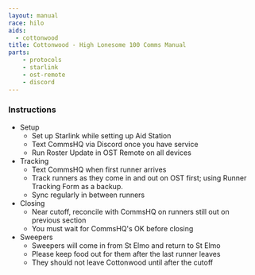 ```yaml
---
layout: manual
race: hilo
aids:
  - cottonwood
title: Cottonwood - High Lonesome 100 Comms Manual
parts:
    - protocols
    - starlink
    - ost-remote
    - discord
---
```


### Instructions

- Setup
  - Set up Starlink while setting up Aid Station
  - Text CommsHQ via Discord once you have service
  - Run Roster Update in OST Remote on all devices
- Tracking
  - Text CommsHQ when first runner arrives
  - Track runners as they come in and out on OST first; using Runner Tracking Form as a backup.
  - Sync regularly in between runners
- Closing
  - Near cutoff, reconcile with CommsHQ on runners still out on previous section
  - You must wait for CommsHQ's OK before closing
- Sweepers
  - Sweepers will come in from St Elmo and return to St Elmo
  - Please keep food out for them after the last runner leaves
  - They should not leave Cottonwood until after the cutoff
